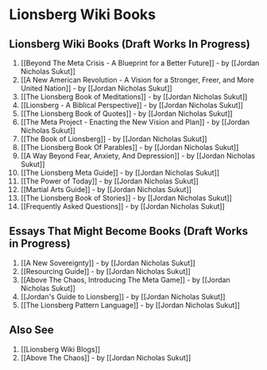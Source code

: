 # Lionsberg Wiki Books 

## Lionsberg Wiki Books (Draft Works In Progress)

1. [[Beyond The Meta Crisis - A Blueprint for a Better Future]] - by [[Jordan Nicholas Sukut]]    
2. [[A New American Revolution - A Vision for a Stronger, Freer, and More United Nation]] - by [[Jordan Nicholas Sukut]] 
3. [[The Lionsberg Book of Meditations]] - by [[Jordan Nicholas Sukut]]  
4. [[Lionsberg - A Biblical Perspective]] - by [[Jordan Nicholas Sukut]]  
5. [[The Lionsberg Book of Quotes]] - by [[Jordan Nicholas Sukut]]  
6. [[The Meta Project - Enacting the New Vision and Plan]] - by [[Jordan Nicholas Sukut]]  
7. [[The Book of Lionsberg]] -  by [[Jordan Nicholas Sukut]]  
8. [[The Lionsberg Book Of Parables]] - by [[Jordan Nicholas Sukut]]  
9. [[A Way Beyond Fear, Anxiety, And Depression]]  - by [[Jordan Nicholas Sukut]]  
10. [[The Lionsberg Meta Guide]] - by [[Jordan Nicholas Sukut]]  
11. [[The Power of Today]]  - by [[Jordan Nicholas Sukut]]   
12. [[Martial Arts Guide]]  - by [[Jordan Nicholas Sukut]]    
13. [[The Lionsberg Book of Stories]]  - by [[Jordan Nicholas Sukut]]  
14. [[Frequently Asked Questions]] - by [[Jordan Nicholas Sukut]]  

## Essays That Might Become Books (Draft Works in Progress)
1. [[A New Sovereignty]] - by [[Jordan Nicholas Sukut]]  
2. [[Resourcing Guide]] - by [[Jordan Nicholas Sukut]]  
3. [[Above The Chaos, Introducing The Meta Game]] - by [[Jordan Nicholas Sukut]]  
4. [[Jordan's Guide to Lionsberg]] - by [[Jordan Nicholas Sukut]]  
5. [[The Lionsberg Pattern Language]] - by [[Jordan Nicholas Sukut]]  


## Also See
1. [[Lionsberg Wiki Blogs]] 
2. [[Above The Chaos]] - by [[Jordan Nicholas Sukut]]  

